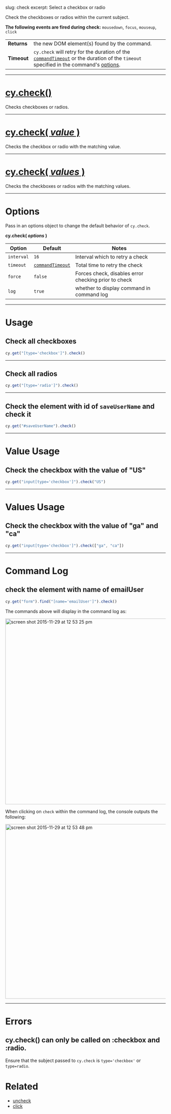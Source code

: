 slug: check
excerpt: Select a checkbox or radio

Check the checkboxes or radios within the current subject.

**The following events are fired during check:** `mousedown`, `focus`, `mouseup`, `click`

| | |
|--- | --- |
| **Returns** | the new DOM element(s) found by the command. |
| **Timeout** | `cy.check` will retry for the duration of the [`commandTimeout`](https://on.cypress.io/guides/configuration#section-timeouts) or the duration of the `timeout` specified in the command's [options](#section-options). |

***

# [cy.check()](#section-usage)

Checks checkboxes or radios.

***

# [cy.check( *value* )](#section-value-usage)

Checks the checkbox or radio with the matching value.

***

# [cy.check( *values* )](#section-values-usage)

Checks the checkboxes or radios with the matching values.

***

# Options

Pass in an options object to change the default behavior of `cy.check`.

**cy.check( *options* )**

Option | Default | Notes
--- | --- | ---
`interval` | `16` | Interval which to retry a check
`timeout` | [`commandTimeout`](https://on.cypress.io/guides/configuration#section-timeouts) | Total time to retry the check
`force` | `false` | Forces check, disables error checking prior to check
`log` | `true` | whether to display command in command log

***

# Usage

## Check all checkboxes

```javascript
cy.get("[type='checkbox']").check()
```

***

## Check all radios

```javascript
cy.get("[type='radio']").check()
```

***

## Check the element with id of `saveUserName` and check it

```javascript
cy.get("#saveUserName").check()
```

***

# Value Usage

## Check the checkbox with the value of "US"

```javascript
cy.get("input[type='checkbox']").check("US")
```

***

# Values Usage

## Check the checkbox with the value of "ga" and "ca"

```javascript
cy.get("input[type='checkbox']").check(["ga", "ca"])
```

***

# Command Log

## check the element with name of emailUser

```javascript
cy.get("form").find("[name='emailUser']").check()
```

The commands above will display in the command log as:

<img width="582" alt="screen shot 2015-11-29 at 12 53 25 pm" src="https://cloud.githubusercontent.com/assets/1271364/11458925/6226b39e-9698-11e5-9a2a-debf91f5989a.png">

When clicking on `check` within the command log, the console outputs the following:

<img width="547" alt="screen shot 2015-11-29 at 12 53 48 pm" src="https://cloud.githubusercontent.com/assets/1271364/11458927/65a2526c-9698-11e5-8b33-f59e666170e2.png">

***

# Errors

## cy.check() can only be called on :checkbox and :radio.

Ensure that the subject passed to `cy.check` is `type='checkbox'` or `type=radio`.

# Related

- [uncheck](https://on.cypress.io/api/uncheck)
- [click](https://on.cypress.io/api/click)
